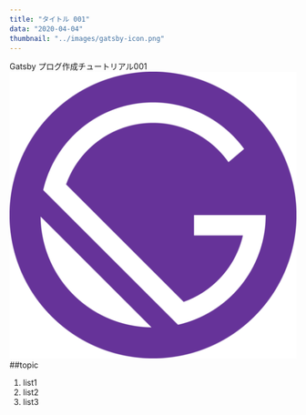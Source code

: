 ```yaml
---
title: "タイトル 001"
data: "2020-04-04"
thumbnail: "../images/gatsby-icon.png"
---
```


Gatsby プログ作成チュートリアル001
![Sample](../images/gatsby-icon.png)
##topic

1. list1
2. list2
3. list3